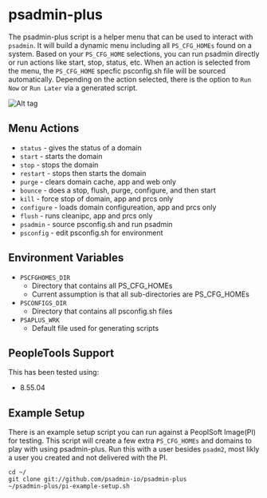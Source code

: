 # psadmin-plus 
The psadmin-plus script is a helper menu that can be used to interact with `psadmin`. It will build a dynamic menu including all `PS_CFG_HOMEs` found on a system. Based on your `PS_CFG_HOME` selections, you can run psadmin directly or run actions like start, stop, status, etc. When an action is selected from the menu, the `PS_CFG_HOME` specfic psconfig.sh file will be sourced automatically. Depending on the action selected, there is the option to `Run Now` or `Run Later` via a generated script.

![Alt tag](http://g.recordit.co/3UKuOWFsk9.gif)

## Menu Actions
* `status` - gives the status of a domain
* `start` - starts the domain
* `stop` - stops the domain
* `restart` - stops then starts the domain
* `purge` - clears domain cache, app and web only
* `bounce` - does a stop, flush, purge, configure, and then start
* `kill` - force stop of domain, app and prcs only
* `configure` - loads domain configureation, app and prcs only
* `flush` - runs cleanipc, app and prcs only
* `psadmin` - source psconfig.sh and run psadmin
* `psconfig` - edit psconfig.sh for environment

## Environment Variables
* `PSCFGHOMES_DIR`
    * Directory that contains all PS_CFG_HOMEs
    * Current assumption is that all sub-directories are PS_CFG_HOMEs
* `PSCONFIGS_DIR`
    * Directory that contains all psconfig.sh files
* `PSAPLUS_WRK`
    * Default file used for generating scripts

## PeopleTools Support
This has been tested using:
* 8.55.04

## Example Setup
There is an example setup script you can run against a PeoplSoft Image(PI) for testing. This script will create a few extra `PS_CFG_HOMEs` and domains to play with using psadmin-plus. Run this with a user besides `psadm2`, most likly a user you created and not delivered with the PI.

```
cd ~/
git clone git://github.com/psadmin-io/psadmin-plus
~/psadmin-plus/pi-example-setup.sh
```

